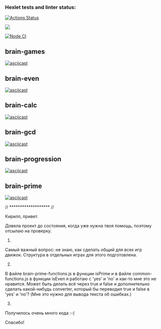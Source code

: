 ### Hexlet tests and linter status:
[![Actions Status](https://github.com/anna-kra/frontend-project-lvl1/workflows/hexlet-check/badge.svg)](https://github.com/anna-kra/frontend-project-lvl1/actions)  

<a href="https://codeclimate.com/github/anna-kra/frontend-project-lvl1/maintainability"><img src="https://api.codeclimate.com/v1/badges/e6d5b3e0bbef59c42119/maintainability" /></a>  

[![Node CI](https://github.com/anna-kra/frontend-project-lvl1/actions/workflows/nodejs.yml/badge.svg)](https://github.com/anna-kra/frontend-project-lvl1/actions/workflows/nodejs.yml)  

## brain-games  
[![asciicast](https://asciinema.org/a/EG4xibHDB7fswJYrSmGlEoObt.svg)](https://asciinema.org/a/EG4xibHDB7fswJYrSmGlEoObt)  

## brain-even  
[![asciicast](https://asciinema.org/a/V8ICokYyTVbdY1ZNoXGkvkdF7.svg)](https://asciinema.org/a/V8ICokYyTVbdY1ZNoXGkvkdF7)  

## brain-calc  
[![asciicast](https://asciinema.org/a/LqdgLpLaSq4ZrUja4eYUS3my7.svg)](https://asciinema.org/a/LqdgLpLaSq4ZrUja4eYUS3my7)  

## brain-gcd  
[![asciicast](https://asciinema.org/a/Oqe7j5RJZFlA7k5vitSyTtoKW.svg)](https://asciinema.org/a/Oqe7j5RJZFlA7k5vitSyTtoKW)  

## brain-progression  
[![asciicast](https://asciinema.org/a/pHtI1atNTuoyltYHSXOzV3Vd6.svg)](https://asciinema.org/a/pHtI1atNTuoyltYHSXOzV3Vd6)   

## brain-prime  
[![asciicast](https://asciinema.org/a/AhfD7KCjaAgfyL7sillBoEJib.svg)](https://asciinema.org/a/AhfD7KCjaAgfyL7sillBoEJib)  


// ******************* //  

Кирилл, привет. 

Довела проект до состояния, когда уже нужна твоя помощь, поэтому отсылаю на проверку. 

1. 
Самый важный вопрос: не знаю, как сделать общий для всех игр движок. Структура в отдельных играх для этого подготовлена. 

2. 
В файле brain-prime-functions.js в функции isPrime 
и в файле common-functions.js в функции isEven 
я работаю с 'yes' и 'no' и как-то мне это не нравится. Может быть делать всё через true и false и дополнительно сделать какой-нибудь converter, который бы переводил true и false в 'yes' и 'no'? 
(Мне это нужно для вывода текста об ошибках.)

3. 
Получилось очень много кода :-( 

Спасибо!
